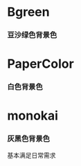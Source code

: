 Bgreen
====================
### 豆沙绿色背景色

PaperColor
===================
### 白色背景色

monokai
===================
### 灰黑色背景色


基本满足日常需求
